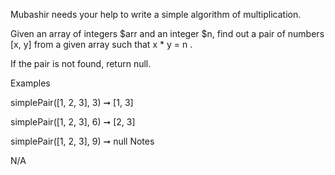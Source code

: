 Mubashir needs your help to write a simple algorithm of multiplication.

Given an array of integers $arr and an integer $n, find out a pair of numbers [x, y] from a given array such that x * y = n .

If the pair is not found, return null.

Examples

simplePair([1, 2, 3], 3) ➞ [1, 3]

simplePair([1, 2, 3], 6) ➞ [2, 3]

simplePair([1, 2, 3], 9) ➞ null
Notes

N/A
